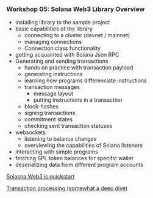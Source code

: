 ### Workshop 05: Solana Web3 Library Overview

* installing library to the sample project
* basic capabilities of the library
  * connecting to a cluster (devnet / mainnet)
  * managing connections
  * Connection class functionality
* getting acquainted with Solana Json RPC
* Generating and sending transactions
  * hands on practice with transaction payload
  * generating instructions
  * learning how programs differenciate instructions
  * transaction messages
    * message layout
    * putting instructions in a transaction
  * block-hashes
  * signing transactions
  * commitment states
  * checking sent transaction statuses
* websockets
  * listening to balance changes
  * overviewing the capabilities of Solana listeners
* interacting with simple programs
* fetching SPL token balances for specific wallet
* deserializing data from different program accounts


[Solasna Web3.js quickstart](https://docs.solana.com/developing/clients/javascript-api)

[Transaction processing (somewhat a deep dive)](https://jito-labs.medium.com/solana-validator-101-transaction-processing-90bcdc271143)


